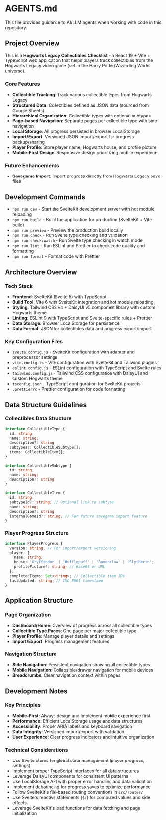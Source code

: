 # AGENTS.md

This file provides guidance to AI/LLM agents when working with code in this repository.

## Project Overview

This is a **Hogwarts Legacy Collectibles Checklist** - a React 19 + Vite + TypeScript web application that helps players track collectibles from the Hogwarts Legacy video game (set in the Harry Potter/Wizarding World universe).

### Core Features

- **Collectible Tracking**: Track various collectible types from Hogwarts Legacy
- **Structured Data**: Collectibles defined as JSON data (sourced from Google Sheets)
- **Hierarchical Organization**: Collectible types with optional subtypes
- **Page-based Navigation**: Separate pages per collectible type with side navigation
- **Local Storage**: All progress persisted in browser LocalStorage
- **Import/Export**: Versioned JSON import/export for progress backup/sharing
- **Player Profile**: Store player name, Hogwarts house, and profile picture
- **Mobile-First Design**: Responsive design prioritizing mobile experience

### Future Enhancements

- **Savegame Import**: Import progress directly from Hogwarts Legacy save files

## Development Commands

- `npm run dev` - Start the SvelteKit development server with hot module reloading
- `npm run build` - Build the application for production (SvelteKit + Vite build)
- `npm run preview` - Preview the production build locally
- `npm run check` - Run Svelte type checking and validation
- `npm run check:watch` - Run Svelte type checking in watch mode
- `npm run lint` - Run ESLint and Prettier to check code quality and formatting
- `npm run format` - Format code with Prettier

## Architecture Overview

### Tech Stack

- **Frontend**: SvelteKit (Svelte 5) with TypeScript
- **Build Tool**: Vite 6 with SvelteKit integration and hot module reloading
- **Styling**: Tailwind CSS v4 + DaisyUI v5 component library with custom Hogwarts theme
- **Linting**: ESLint 9 with TypeScript and Svelte-specific rules + Prettier
- **Data Storage**: Browser LocalStorage for persistence
- **Data Format**: JSON for collectibles data and progress export/import

### Key Configuration Files

- `svelte.config.js` - SvelteKit configuration with adapter and preprocessor settings
- `vite.config.ts` - Vite configuration with SvelteKit and Tailwind plugins
- `eslint.config.js` - ESLint configuration with TypeScript and Svelte rules
- `tailwind.config.js` - Tailwind CSS configuration with DaisyUI and custom Hogwarts theme
- `tsconfig.json` - TypeScript configuration for SvelteKit projects
- `.prettierrc` - Prettier configuration for code formatting

## Data Structure Guidelines

### Collectibles Data Structure

```typescript
interface CollectibleType {
  id: string;
  name: string;
  description?: string;
  subtypes?: CollectibleSubtype[];
  items: CollectibleItem[];
}

interface CollectibleSubtype {
  id: string;
  name: string;
  description?: string;
}

interface CollectibleItem {
  id: string;
  subtypeId?: string; // Optional link to subtype
  name: string;
  description?: string;
  internalGameId?: string; // For future savegame import feature
}
```

### Player Progress Structure

```typescript
interface PlayerProgress {
  version: string; // For import/export versioning
  player: {
    name: string;
    house: 'Gryffindor' | 'Hufflepuff' | 'Ravenclaw' | 'Slytherin';
    profilePicture?: string; // Base64 or URL
  };
  completedItems: Set<string>; // Collectible item IDs
  lastUpdated: string; // ISO 8601 timestamp
}
```

## Application Structure

### Page Organization

- **Dashboard/Home**: Overview of progress across all collectible types
- **Collectible Type Pages**: One page per major collectible type
- **Player Profile**: Manage player details and settings
- **Import/Export**: Progress management features

### Navigation Structure

- **Side Navigation**: Persistent navigation showing all collectible types
- **Mobile Navigation**: Collapsible/drawer navigation for mobile devices
- **Breadcrumbs**: Clear navigation context within pages

## Development Notes

### Key Principles

- **Mobile-First**: Always design and implement mobile experience first
- **Performance**: Efficient LocalStorage usage and data structures
- **Accessibility**: Proper ARIA labels and keyboard navigation
- **Data Integrity**: Versioned import/export with validation
- **User Experience**: Clear progress indicators and intuitive organization

### Technical Considerations

- Use Svelte stores for global state management (player progress, settings)
- Implement proper TypeScript interfaces for all data structures
- Leverage DaisyUI components for consistent UI patterns
- Use LocalStorage API with proper error handling and data validation
- Implement debouncing for progress saves to optimize performance
- Follow SvelteKit's file-based routing conventions in `src/routes/`
- Use Svelte's reactive statements (`$:`) for computed values and side effects
- Leverage SvelteKit's load functions for data fetching and page initialization
